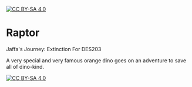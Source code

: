 [![CC BY-SA 4.0][cc-by-sa-shield]][cc-by-sa]

# Raptor
 Jaffa's Journey: Extinction For DES203 

A very special and very famous orange dino goes on an adventure to save all of dino-kind.



[![CC BY-SA 4.0][cc-by-sa-image]][cc-by-sa]

[cc-by-sa]: http://creativecommons.org/licenses/by-sa/4.0/
[cc-by-sa-image]: https://licensebuttons.net/l/by-sa/4.0/88x31.png
[cc-by-sa-shield]: https://img.shields.io/badge/License-CC%20BY--SA%204.0-lightgrey.svg
